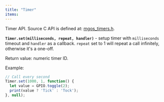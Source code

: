 ```yaml
---
title: "Timer"
items:
---
```


 Timer API. Source C API is defined at:
 [mgos_timers.h](https://github.com/cesanta/mongoose-os/blob/master/fw/src/mgos_timers.h).



 **`Timer.set(milliseconds, repeat, handler)`**  -
 setup timer with `milliseconds` timeout and `handler` as a callback.
 `repeat` set to 1 will repeat a call infinitely, otherwise it's a one-off.

 Return value: numeric timer ID.

 Example:
 ```javascript
 // Call every second
 Timer.set(1000, 1, function() {
   let value = GPIO.toggle(2);
   print(value ? 'Tick' : 'Tock');
 }, null);
 ```

